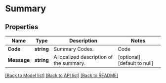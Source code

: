 # Summary

## Properties
Name | Type | Description | Notes
------------ | ------------- | ------------- | -------------
**Code** | **string** | Summary Codes.   | Code | Message | |---|---| | DECREASE_BID_CONTEXTUAL_SUMMARY | You have Sponsored Products campaigns with high impressions but low clickthrough rate, compared to similar campaigns. Applying these keyword bid recommendations can optimize your ROAS. | | INCREASE_BID_CONTEXTUAL_SUMMARY | You have Sponsored Products campaigns with high clickthrough rate, compared to similar campaigns. Applying these keyword bid recommendations can increase sales. | | INCREASE_BUDGET_CONTEXTUAL_SUMMARY | You have budget recommendations for Sponsored Products campaigns with high ROAS and high budget use, compared to similar campaigns. Applying these recommendations can optimize sales and keep your campaigns in budget. | | ADD_TARGETS_CONTEXTUAL_SUMMARY | You have Sponsored Products campaigns with low clickthrough rate and low conversion rate, compared to similar campaigns. Applying these keyword recommendations can increase sales. | | [optional] [default to null]
**Message** | **string** | A localized description of the summary. | [optional] [default to null]

[[Back to Model list]](../README.md#documentation-for-models) [[Back to API list]](../README.md#documentation-for-api-endpoints) [[Back to README]](../README.md)

